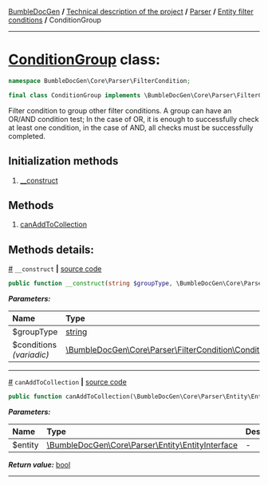 [BumbleDocGen](/docs/README.md) **/**
[Technical description of the project](/docs/tech/readme.md) **/**
[Parser](/docs/tech/02_parser/readme.md) **/**
[Entity filter conditions](/docs/tech/02_parser/entityFilterCondition.md) **/**
ConditionGroup

---


# [ConditionGroup](https://github.com/bumble-tech/bumble-doc-gen/blob/master/src/Core/Parser/FilterCondition/ConditionGroup.php#L13) class:

```php
namespace BumbleDocGen\Core\Parser\FilterCondition;

final class ConditionGroup implements \BumbleDocGen\Core\Parser\FilterCondition\ConditionInterface
```
Filter condition to group other filter conditions. A group can have an OR/AND condition test;
In the case of OR, it is enough to successfully check at least one condition, in the case of AND, all checks must be successfully completed.

## Initialization methods

1. [__construct](#m-construct) 
## Methods

1. [canAddToCollection](#mcanaddtocollection) 

## Methods details:

<a name="m-construct" href="#m-construct">#</a> `__construct`  **|** [source code](https://github.com/bumble-tech/bumble-doc-gen/blob/master/src/Core/Parser/FilterCondition/ConditionGroup.php#L20)
```php
public function __construct(string $groupType, \BumbleDocGen\Core\Parser\FilterCondition\ConditionInterface ...$conditions);
```

***Parameters:***

| Name | Type | Description |
|:-|:-|:-|
$groupType | [string](https://www.php.net/manual/en/language.types.string.php) | - |
$conditions <i>(variadic)</i> | [\BumbleDocGen\Core\Parser\FilterCondition\ConditionInterface](https://github.com/bumble-tech/bumble-doc-gen/blob/master/src/Core/Parser/FilterCondition/ConditionInterface.php) | - |

---

<a name="mcanaddtocollection" href="#mcanaddtocollection">#</a> `canAddToCollection`  **|** [source code](https://github.com/bumble-tech/bumble-doc-gen/blob/master/src/Core/Parser/FilterCondition/ConditionGroup.php#L25)
```php
public function canAddToCollection(\BumbleDocGen\Core\Parser\Entity\EntityInterface $entity): bool;
```

***Parameters:***

| Name | Type | Description |
|:-|:-|:-|
$entity | [\BumbleDocGen\Core\Parser\Entity\EntityInterface](https://github.com/bumble-tech/bumble-doc-gen/blob/master/src/Core/Parser/Entity/EntityInterface.php) | - |

***Return value:*** [bool](https://www.php.net/manual/en/language.types.boolean.php)

---
